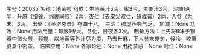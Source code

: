 序号：20035
名称：地黄煎
组成：生地黄汁5两，蜜3合，生姜汁3合，沙糖1两半，升麻（细锉，绵裹同煎）2两，杏仁（去皮尖双仁，研成膏）2两，人参（为末）3两。
出处：《圣济总录》卷四十八。
主治：肺虚声嘶气乏。
加减：None
功效：None
用法用量：每服1枣大，含化，日夜各3次。
制备方法：上先将6味于银器中微火煎，频搅，以地黄等外汁尽为度，乃去升麻，下人参末搅匀，候冷，收置瓷盒中密盖。
临床应用：None
各家论述：None
用药禁忌：None
附注：None

